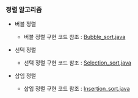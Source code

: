 ### 정렬 알고리즘
- 버블 정렬
    - 버블 정렬 구현 코드 참조 : <a href="https://github.com/hongjw1991/java-data_structure-algorithm/blob/master/Algorithm/Sort_algorithm/Bubble_sort.java">Bubble_sort.java</a>

- 선택 정렬
    - 선택 정렬 구현 코드 참조 : <a href="https://github.com/hongjw1991/java-data_structure-algorithm/blob/master/Algorithm/Sort_algorithm/Selection_sort.java">Selection_sort.java</a>
     
- 삽입 정렬
    - 삽입 정렬 구현 코드 참조 : <a href="https://github.com/hongjw1991/java-data_structure-algorithm/blob/master/Algorithm/Sort_algorithm/Insertion_sort.java">Insertion_sort.java</a>